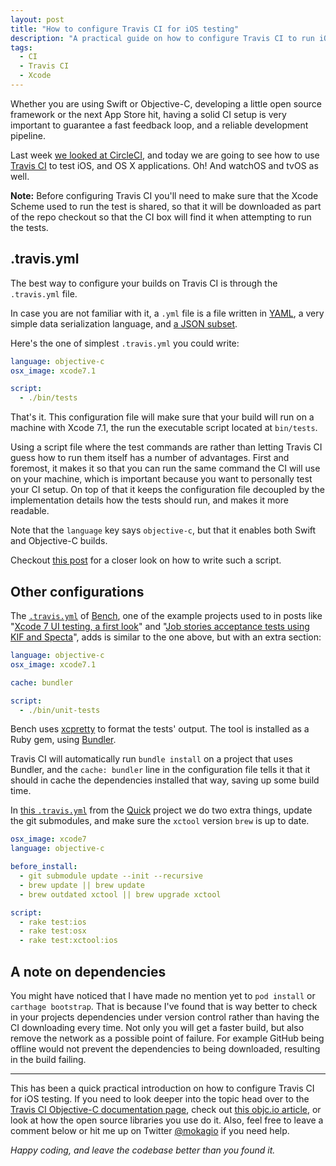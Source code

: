 ```yaml
---
layout: post
title: "How to configure Travis CI for iOS testing"
description: "A practical guide on how to configure Travis CI to run iOS, and OS X, tests."
tags:
  - CI
  - Travis CI
  - Xcode
---
```


Whether you are using Swift or Objective-C, developing a little open source framework or the next App Store hit, having a solid CI setup is very important to guarantee a fast feedback loop, and a reliable development pipeline.

Last week [we looked at CircleCI](https://mokacoding.com/blog/circle-ci-ios-testing/), and today we are going to see how to use [Travis CI](https://travis-ci.org/) to test iOS, and OS X applications. Oh! And watchOS and tvOS as well.

**Note:** Before configuring Travis CI you'll need to make sure that the Xcode Scheme used to run the test is shared, so that it will be downloaded as part of the repo checkout so that the CI box will find it when attempting to run the tests.

## .travis.yml

The best way to configure your builds on Travis CI is through the `.travis.yml` file.

In case you are not familiar with it, a `.yml` file is a file written in [YAML](http://yaml.org/), a very simple data serialization language, and [a JSON subset](http://yaml.org/spec/1.2/spec.html#id2759572).

Here's the one of simplest `.travis.yml` you could write:

```yml
language: objective-c
osx_image: xcode7.1

script:
  - ./bin/tests
```

That's it. This configuration file will make sure that your build will run on a machine with Xcode 7.1, the run the executable script located at `bin/tests`.

Using a script file where the test commands are rather than letting Travis CI guess how to run them itself has a number of advantages. First and foremost, it makes it so that you can run the same command the CI will use on your machine, which is important because you want to personally test your CI setup. On top of that it keeps the configuration file decoupled by the implementation details how the tests should run, and makes it more readable.

Note that the `language` key says `objective-c`, but that it enables both Swift and Objective-C builds.

Checkout [this post](https://mokacoding.com/blog/running-tests-from-the-terminal/) for a closer look on how to write such a script.

## Other configurations

The [`.travis.yml`](https://github.com/mokacoding/Bench/blob/master/.travis.yml) of [Bench](https://github.com/mokacoding/Bench), one of the example projects used to in posts like "[Xcode 7 UI testing, a first look](https://mokacoding.com/blog/xcode-7-ui-testing/)" and "[Job stories acceptance tests using KIF and Specta](https://mokacoding.com/blog/job-stories-acceptance-tests-with-kif-and-specta/)", adds is similar to the one above, but with an extra section:

```yml
language: objective-c
osx_image: xcode7.1

cache: bundler

script:
  - ./bin/unit-tests
```

Bench uses [xcpretty](https://github.com/supermarin/xcpretty) to format the tests' output. The tool is installed as a Ruby gem, using [Bundler](http://bundler.io/).

Travis CI will automatically run `bundle install` on a project that uses Bundler, and the `cache: bundler` line in the configuration file tells it that it should in cache the dependencies installed that way, saving up some build time.

In [this `.travis.yml`](https://github.com/mokagio/Quick/blob/mokagio/test-xctool/.travis.yml) from the [Quick](https://github.com/Quick/Quic) project we do two extra things, update the git submodules, and make sure the `xctool` version `brew` is up to date.

```yml
osx_image: xcode7
language: objective-c

before_install:
  - git submodule update --init --recursive
  - brew update || brew update
  - brew outdated xctool || brew upgrade xctool

script:
  - rake test:ios
  - rake test:osx
  - rake test:xctool:ios
```

## A note on dependencies

You might have noticed that I have made no mention yet to `pod install` or `carthage bootstrap`. That is because I've found that is way better to check in your projects dependencies under version control rather than having the CI downloading every time. Not only you will get a faster build, but also remove the network as a possible point of failure. For example GitHub being offline would not prevent the dependencies to being downloaded, resulting in the build failing.

---

This has been a quick practical introduction on how to configure Travis CI for iOS testing. If you need to look deeper into the topic head over to the [Travis CI Objective-C documentation page](http://docs.travis-ci.com/user/languages/objective-c/), check out [this objc.io article](https://www.objc.io/issues/6-build-tools/travis-ci/), or look at how the open source libraries you use do it. Also, feel free to leave a comment below or hit me up on Twitter [@mokagio](http://twitter.com/mokagio) if you need help.

_Happy coding, and leave the codebase better than you found it._
